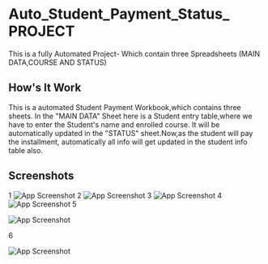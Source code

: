 

# Auto_Student_Payment_Status_ PROJECT

This is a fully Automated Project- Which contain three   Spreadsheets (MAIN DATA,COURSE AND STATUS)








##  How's It Work
This is a automated Student Payment Workbook,which contains three sheets. In the  "MAIN DATA" Sheet here is a Student entry table,where we have to enter the Student's name and enrolled course. It will be automatically updated in the "STATUS" sheet.Now,as the student will pay the installment, automatically all info will get updated in the student info table also.
## Screenshots

1
![App Screenshot](https://snipboard.io/CI3PfE.jpg)
2
![App Screenshot](https://snipboard.io/dZ5OTv.jpg)
3
![App Screenshot](https://snipboard.io/nIHCyz.jpg)
4
![App Screenshot](https://snipboard.io/cxNCb5.jpg)
5

![App Screenshot](https://snipboard.io/93oCOs.jpg)

6

![App Screenshot](https://snipboard.io/PIwgxo.jpg)


